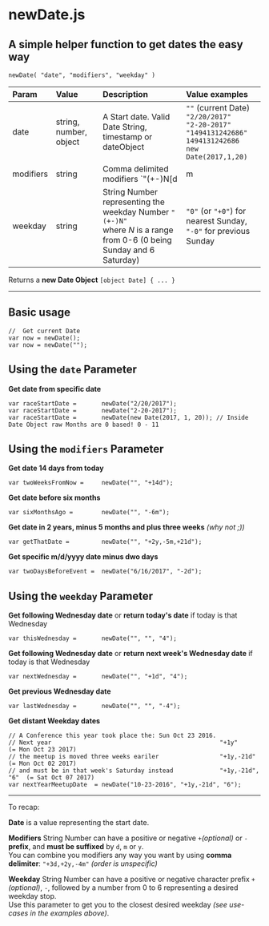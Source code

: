 # newDate.js
A simple helper function to get dates the easy way
---

```
newDate( "date", "modifiers", "weekday" )
```

| Param | Value   |  Description       |  Value examples |
| :---  | :---    | :---               |  :---           |
| date  | string, number, object | A Start date. Valid Date String, timestamp or dateObject  |  `""` (current Date)<br> `"2/20/2017"` <br> `"2-20-2017"`<br>`"1494131242686"`<br>`1494131242686`<br>`new Date(2017,1,20)` |
| modifiers | string | Comma delimited modifiers `"(+-)N[d|m|y](, ...)"` | `""` *(no modifier)*<br>`"1d"` (or `"+1d"`),<br>`"-21d"`<br> `"+2y,-2m,+2d"` |
| weekday | string | String Number representing the weekday Number `"(+-)N"`<br>where *N* is a range from 0-6 (0 being Sunday and 6 Saturday) | `"0"` (or `"+0"`) for nearest Sunday,<br> `"-0"` for previous Sunday |

Returns a **new Date Object** `[object Date] { ... }`


____

## Basic usage
```
//  Get current Date
var now = newDate();  
var now = newDate(""); 
```

## Using the `date` Parameter


**Get date from specific date**
```
var raceStartDate =       newDate("2/20/2017");  
var raceStartDate =       newDate("2-20-2017"); 
var raceStartDate =       newDate(new Date(2017, 1, 20)); // Inside Date Object raw Months are 0 based! 0 - 11
```

## Using the `modifiers` Parameter

**Get date 14 days from today**
```
var twoWeeksFromNow =     newDate("", "+14d");  
```

**Get date before six months**
```
var sixMonthsAgo =        newDate("", "-6m"); 
```

**Get date in 2 years, minus 5 months and plus three weeks** *(why not ;))*
```
var getThatDate =         newDate("", "+2y,-5m,+21d");  
```

**Get specific m/d/yyyy date minus dwo days**
```
var twoDaysBeforeEvent =  newDate("6/16/2017", "-2d");  
```

## Using the `weekday` Parameter

**Get following Wednesday date** or **return today's date** if today is that Wednesday
```
var thisWednesday =       newDate("", "", "4");  
```

**Get following Wednesday date** or **return next week's Wednesday date** if today is that Wednesday
```
var nextWednesday =       newDate("", "+1d", "4");  
```

**Get previous Wednesday date**
```
var lastWednesday =       newDate("", "", "-4");  
```

**Get distant Weekday dates**
```
// A Conference this year took place the: Sun Oct 23 2016.
// Next year                                               "+1y"            (= Mon Oct 23 2017)
// the meetup is moved three weeks eariler                 "+1y,-21d"       (= Mon Oct 02 2017)
// and must be in that week's Saturday instead             "+1y,-21d", "6"  (= Sat Oct 07 2017) 
var nextYearMeetupDate  = newDate("10-23-2016", "+1y,-21d", "6");
```

___

To recap:  

**Date** is a value representing the start date.

**Modifiers** String Number can have a positive or negative `+`*(optional)* or `-` **prefix**,  and **must be suffixed** by `d`, `m` or `y`.<br>
You can combine you modifiers any way you want by using **comma delimiter**: `"+3d,+2y,-4m"` *(order is unspecific)*

**Weekday** String Number can have a positive or negative character prefix  `+`*(optional)*, `-`, followed by a number from 0 to 6 representing a desired weekday stop.  
Use this parameter to get you to the closest desired weekday *(see use-cases in the examples above)*.
